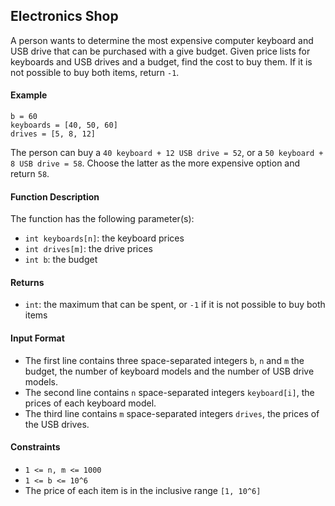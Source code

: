 ## Electronics Shop

A person wants to determine the most expensive computer keyboard and USB drive that can be purchased with a give budget. Given price lists for keyboards and USB drives and a budget, find the cost to buy them. If it is not possible to buy both items, return `-1`.

#### Example

```
b = 60
keyboards = [40, 50, 60]
drives = [5, 8, 12]
```

The person can buy a `40 keyboard + 12 USB drive = 52`, or a `50 keyboard + 8 USB drive = 58`. Choose the latter as the more expensive option and return `58`.

#### Function Description

The function has the following parameter(s):

- `int keyboards[n]`: the keyboard prices
- `int drives[m]`: the drive prices
- `int b`: the budget

#### Returns

- `int`: the maximum that can be spent, or `-1` if it is not possible to buy both items

#### Input Format

- The first line contains three space-separated integers `b`, `n` and `m` the budget, the number of keyboard models and the number of USB drive models.
- The second line contains `n` space-separated integers `keyboard[i]`, the prices of each keyboard model.
- The third line contains `m` space-separated integers `drives`, the prices of the USB drives.

#### Constraints

- `1 <= n, m <= 1000`
- `1 <= b <= 10^6`
- The price of each item is in the inclusive range `[1, 10^6]`
